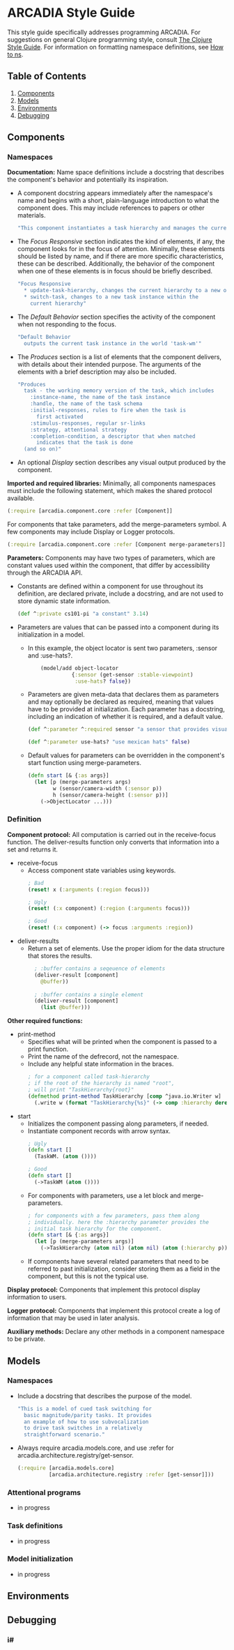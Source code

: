 # ARCADIA Style Guide

This style guide specifically addresses programming ARCADIA. For suggestions on general Clojure programming style, consult [The Clojure Style Guide](https://guide.clojure.style/). For information on formatting namespace definitions, see [How to ns](https://stuartsierra.com/2016/clojure-how-to-ns.html).

## Table of Contents
1. [Components](Components)
1. [Models](Models)
1. [Environments](Environments)
1. [Debugging](Debugging)
## Components

### Namespaces
**Documentation:** Name space definitions include a docstring that describes the component's behavior and potentially its inspiration. 

- A component docstring appears immediately after the namespace's name and begins with a short, plain-language introduction to what the component does. This may include references to papers or other materials.  

  ```Clojure 
  "This component instantiates a task hierarchy and manages the currently active task, updating it when requested. Task switching takes two cycles. First, a focal switch-task activates this component. Second, this component outputs a representation of the task that is used to update other components and an action request to adopt an attentional strategy."
  ```

- The *Focus Responsive* section indicates the kind of elements, if any, the component looks for in the focus of attention. Minimally, these elements should be listed by name, and if there are more specific characteristics, these can be described. Additionally, the behavior of the component when one of these elements is in focus should be briefly described.

  ```Clojure 
  "Focus Responsive
    * update-task-hierarchy, changes the current hierarchy to a new one
    * switch-task, changes to a new task instance within the
      current hierarchy"
  ```

- The *Default Behavior* section specifies the activity of the component when not responding to the focus. 

  ```Clojure 
  "Default Behavior
    outputs the current task instance in the world 'task-wm'"
  ```

- The *Produces* section is a list of elements that the component delivers, with details about their intended purpose. The arguments of the elements with a brief description may also be included. 
  
  ```Clojure 
  "Produces
    task - the working memory version of the task, which includes
      :instance-name, the name of the task instance
      :handle, the name of the task schema
      :initial-responses, rules to fire when the task is 
        first activated
      :stimulus-responses, regular sr-links
      :strategy, attentional strategy
      :completion-condition, a descriptor that when matched
        indicates that the task is done
    (and so on)"
  ```
- An optional *Display* section describes any visual output produced by the component.

**Imported and required libraries:** Minimally, all components namespaces must include the following statement, which makes the shared protocol available.
```Clojure
(:require [arcadia.component.core :refer [Component]]
```
For components that take parameters, add the merge-parameters symbol. A few components may include Display or Logger protocols.
```Clojure
(:require [arcadia.component.core :refer [Component merge-parameters]]
```

**Parameters:** Components may have two types of parameters, which are constant values used within the component, that differ by accessibility through the ARCADIA API. 

- Constants are defined within a component for use throughout its definition, are declared private, include a docstring, and are not used to store dynamic state information.

  ```Clojure
  (def ^:private cs101-pi "a constant" 3.14)
  ```

- Parameters are values that can be passed into a component during its initialization in a model.

  - In this example, the object locator is sent two parameters, :sensor and :use-hats?.
    ```Clojure
        (model/add object-locator 
                  {:sensor (get-sensor :stable-viewpoint)
                   :use-hats? false})
    ```
  - Parameters are given meta-data that declares them as parameters and may optionally be declared as required, meaning that values have to be provided at initialization. Each parameter has a docstring, including an indication of whether it is required, and a default value.
    ```Clojure
    (def ^:parameter ^:required sensor "a sensor that provides visual input (required)" nil)

    (def ^:parameter use-hats? "use mexican hats" false)
    ```
  - Default values for parameters can be overridden in the component's start function using merge-parameters.
    ```Clojure
    (defn start [& {:as args}]
      (let [p (merge-parameters args)
            w (sensor/camera-width (:sensor p))
            h (sensor/camera-height (:sensor p))]
        (->ObjectLocator ...)))
    ```

### Definition

**Component protocol:** All computation is carried out in the receive-focus function. The deliver-results function only converts that information into a set and returns it.

- receive-focus
  - Access component state variables using keywords.
    ```Clojure
    ; Bad
    (reset! x (:arguments (:region focus)))

    ; Ugly
    (reset! (:x component) (:region (:arguments focus)))

    ; Good
    (reset! (:x component) (-> focus :arguments :region))
    ```
- deliver-results
  - Return a set of elements. Use the proper idiom for the data structure that stores the results.
    ```Clojure
      ; :buffer contains a seqeuence of elements
      (deliver-result [component]
        @buffer))
      
      ; :buffer contains a single element
      (deliver-result [component]
        (list @buffer)))
    ```
**Other required functions:**

- print-method
  - Specifies what will be printed when the component is passed to a print function. 
  - Print the name of the defrecord, not the namespace.
  - Include any helpful state information in the braces.
    ```Clojure
    ; for a component called task-hierarchy
    ; if the root of the hierarchy is named "root", 
    ; will print "TaskHierarchy{root}"
    (defmethod print-method TaskHierarchy [comp ^java.io.Writer w]
      (.write w (format "TaskHierarchy{%s}" (-> comp :hierarchy deref :top))))
    ```
- start
  - Initializes the component passing along parameters, if needed.
  - Instantiate component records with arrow syntax.
    ```Clojure
    ; Ugly
    (defn start []
      (TaskWM. (atom ())))

    ; Good
    (defn start []
      (->TaskWM (atom ())))
    ```
  - For components with parameters, use a let block and merge-parameters.
    ```Clojure
    ; for components with a few parameters, pass them along 
    ; individually. here the :hierarchy parameter provides the 
    ; initial task hierarchy for the component.
    (defn start [& {:as args}]
      (let [p (merge-parameters args)]
        (->TaskHierarchy (atom nil) (atom nil) (atom (:hierarchy p)))))
    ```
  - If components have several related parameters that need to be referred to past initialization, consider storing them as a field in the component, but this is not the typical use.

**Display protocol:** Components that implement this protocol display information to users.

**Logger protocol:** Components that implement this protocol create a log of information that may be used in later analysis.

**Auxiliary methods:** Declare any other methods in a component namespace to be private.


## Models

### Namespaces
- Include a docstring that describes the purpose of the model.
  ```Clojure
  "This is a model of cued task switching for 
    basic magnitude/parity tasks. It provides 
    an example of how to use subvocalization 
    to drive task switches in a relatively
    straightforward scenario."
  ```
- Always require arcadia.models.core, and use :refer for arcadia.architecture.registry/get-sensor.
  ```Clojure
  (:require [arcadia.models.core]
            [arcadia.architecture.registry :refer [get-sensor]]))
  ```

### Attentional programs
- in progress

### Task definitions
- in progress

### Model initialization
- in progress

## Environments

## Debugging

### i#